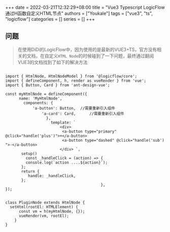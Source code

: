 +++
date = 2022-03-21T12:32:29+08:00
title = "Vue3 Typescript LogicFlow 通过H函数自定义HTML节点"
authors = ["Youkale"]
tags = ["vue3", "ts", "logicflow"]
categories = []
series = []
+++

## 问题
> 在使用DiDi的LogicFlow中，因为使用的是最新的VUE3+TS，官方没有相关的文档，在自定义`HTML Node`的时候碰到了一下问题，最终通过翻阅VUE3的文档找到了如下的解决方法

```vue

import { HtmlNode, HtmlNodeModel } from '@logicflow/core';
import { defineComponent, h, render as vueRender } from 'vue';
import { Button, Card } from 'ant-design-vue';

const myHtmlNode = defineComponent({
      name: 'MyHtmlNode',
        components: { 
            'a-button': Button,  //需要重新引入组件
                'a-card': Card,      //需要重新引入组件
                  },
                    template: `
                        <div>
                         <a-button type="primary" @click="handle('plus')">+</a-button>
                         <a-button type="dashed" @click="handle('sub') ">-</a-button>
                        </div> `,
       setup() 
         const _handleClick = (action) => {
         console.log(`action ....${action}`);
       };
       return {
          handle: _handleClick,
       };
                                          },
});


class PluginNode extends HtmlNode {
  setHtml(rootEl: HTMLElement) {
      const vm = h(myHtmlNode, {});
      vueRender(vm, rootEl);
    }
}

```


